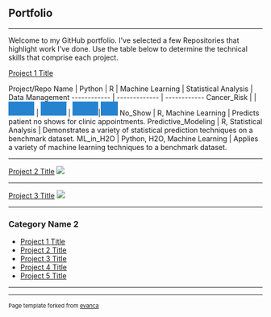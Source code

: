 ## Portfolio

---

Welcome to my GitHub portfolio.  I've selected a few Repositories that highlight work I've done.  Use the table below to determine the technical skills that comprise each project.

[Project 1 Title](/sample_page)

Project/Repo Name | Python | R | Machine Learning | Statistical Analysis | Data Management
------------ | ------------- | ------------
Cancer_Risk | | <img src="images/pip.jpg?raw=true"/><img src="images/pip.jpg?raw=true"/><img src="images/pip.jpg?raw=true"/> | <img src="images/pip.jpg?raw=true"/><img src="images/pip.jpg?raw=true"/><img src="images/pip.jpg?raw=true"/> 
| <img src="images/pip.jpg?raw=true"/><img src="images/pip.jpg?raw=true"/><img src="images/pip.jpg?raw=true"/>|<img src="images/pip.jpg?raw=true"/><img src="images/pip.jpg?raw=true"/>
No_Show | R, Machine Learning | Predicts patient no shows for clinic appointments.
Predictive_Modeling | R, Statistical Analysis | Demonstrates a variety of statistical prediction techniques on a benchmark dataset.
ML_in_H2O | Python, H2O, Machine Learning | Applies a variety of machine learning techniques to a benchmark dataset.

---
[Project 2 Title](/pdf/sample_presentation.pdf)
<img src="images/dummy_thumbnail.jpg?raw=true"/>

---
[Project 3 Title](http://example.com/)
<img src="images/dummy_thumbnail.jpg?raw=true"/>

---

### Category Name 2

- [Project 1 Title](http://example.com/)
- [Project 2 Title](http://example.com/)
- [Project 3 Title](http://example.com/)
- [Project 4 Title](http://example.com/)
- [Project 5 Title](http://example.com/)

---




---
<p style="font-size:11px">Page template forked from <a href="https://github.com/evanca/quick-portfolio">evanca</a></p>
<!-- Remove above link if you don't want to attibute -->
